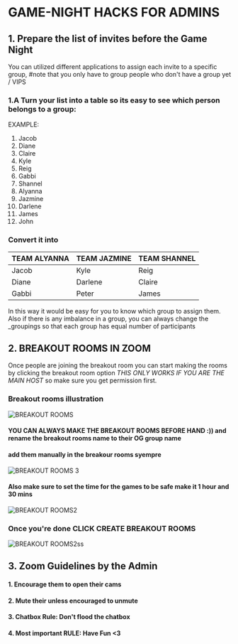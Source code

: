 # GAME-NIGHT HACKS FOR ADMINS
## 1. Prepare the list of invites before the Game Night
You can utilized different applications to assign each invite to a specific group,
#note that you only have to group people who don't have a group yet / VIPS

### 1.A Turn your list into a table so its easy to see which person belongs to a group: 
EXAMPLE: 
1. Jacob   
2. Diane   
3. Claire      
4. Kyle           
5. Reig            
6. Gabbi 
7. Shannel
8. Alyanna
9. Jazmine
10. Darlene
11. James
12. John

### Convert it into 

|TEAM ALYANNA | TEAM JAZMINE | TEAM SHANNEL |
| ----------  | -----------  | ------------ |
| Jacob       | Kyle         | Reig         |
| Diane       | Darlene      | Claire       |
| Gabbi       | Peter        | James        |


In this way it would be easy for you to know which group to assign them.
Also if there is any imbalance in a group, you can always change the _groupings
so that each group has equal number of participants

## 2. BREAKOUT ROOMS IN ZOOM 
Once people are joining the breakout room you can start making the rooms by clicking the breakout room
option _THIS ONLY WORKS IF YOU ARE THE MAIN HOST_ so make sure you get permission first.

### Breakout rooms illustration
![BREAKOUT ROOMS ](https://assets.zoom.us/images/en-us/desktop/generic/create-breakout-rooms.png)
#### YOU CAN ALWAYS MAKE THE BREAKOUT ROOMS BEFORE HAND :)) and rename the breakout rooms name to their OG group name

#### add them manually in the breakour rooms syempre 
![BREAKOUT ROOMS 3](https://assets.zoom.us/images/en-us/desktop/generic/breakout-rooms-assign-participants.png)

#### Also make sure to set the time for the games to be safe make it 1 hour and 30 mins
![BREAKOUT ROOMS2 ](https://s3.amazonaws.com/zoom-support-cdn/images/en-us/desktop/generic/breakout-rooms-options.png)

### Once you're done CLICK CREATE BREAKOUT ROOMS 
![BREAKOUT ROOMS2ss ](https://assets.zoom.us/images/en-us/desktop/generic/breakout-room-joining-breakout-rooms.png)

## 3. Zoom Guidelines by the Admin
#### 1. Encourage them to open their cams
#### 2. Mute their unless encouraged to unmute
#### 3. Chatbox Rule: Don't flood the chatbox
#### 4. Most important RULE: Have Fun <3 




